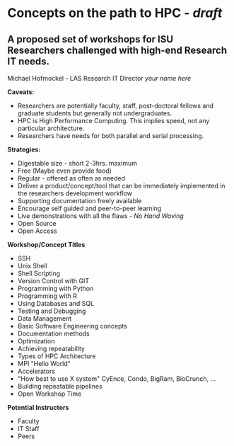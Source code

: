 Concepts on the path to HPC - *draft*
=============================
A proposed set of workshops for ISU Researchers challenged with high-end Research IT needs.
---------------------------------------------------
Michael Hofmockel - LAS Research IT Director
*your name here*

**Caveats:**

- Researchers are potentially faculty, staff, post-doctoral fellows and graduate students but generally not undergraduates.
- HPC is High Performance Computing. This implies speed, not any particular architecture.
- Researchers have needs for both parallel and serial processing.

**Strategies:**

- Digestable size - short 2-3hrs. maximum
- Free (Maybe even provide food)
- Regular - offered as often as needed
- Deliver a product/concept/tool that can be immediately implemented in the researchers development workflow
- Supporting documentation freely available
- Encourage self guided and peer-to-peer learning
- Live demonstrations with all the flaws - *No Hand Waving*
- Open Source
- Open Access

**Workshop/Concept Titles**

- SSH
- Unix Shell
- Shell Scripting
- Version Control with GIT
- Programming with Python
- Programming with R
- Using Databases and SQL
- Testing and Debugging
- Data Management
- Basic Software Engineering concepts
- Documentation methods
- Optimization
- Achieving repeatability
- Types of HPC Architecture
- MPI "Hello World"
- Accelerators
- "How best to use X system" CyEnce, Condo, BigRam, BioCrunch, ...
- Building repeatable pipelines
- Open Workshop Time

**Potential Instructors**

- Faculty
- IT Staff
- Peers
